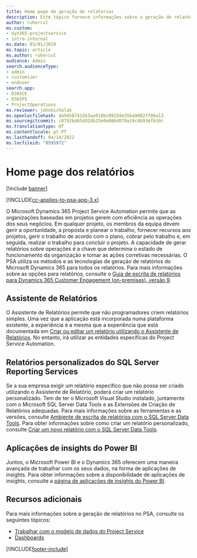 ```yaml
---
title: Home page de geração de relatórios
description: Este tópico fornece informações sobre a geração de relatórios no Dynamics 365 Project Service Automation.
author: ruhercul
ms.custom:
- dyn365-projectservice
- intro-internal
ms.date: 03/01/2019
ms.topic: article
ms.author: ruhercul
audience: Admin
search.audienceType:
- admin
- customizer
- enduser
search.app:
- D365CE
- D365PS
- ProjectOperations
ms.reviewer: johnmichalak
ms.openlocfilehash: da9458741563aa918bc09259e35ba9002ff0ba13
ms.sourcegitcommit: c0792bd65d92db25e0e8864879a19c4b93efb10c
ms.translationtype: HT
ms.contentlocale: pt-PT
ms.lasthandoff: 04/14/2022
ms.locfileid: "8595972"
---
```

# <a name="reporting-home-page"></a>Home page dos relatórios

[!include [banner](../includes/psa-now-project-operations.md)]

[!INCLUDE[cc-applies-to-psa-app-3.x](../includes/cc-applies-to-psa-app-3x.md)]

O Microsoft Dynamics 365 Project Service Automation permite que as organizações baseadas em projetos gerem com eficiência as operações dos seus negócios. Em qualquer projeto, os membros da equipa devem gerir a oportunidade, a proposta e planear o trabalho, fornecer recursos aos projetos, gerir o trabalho de acordo com o plano, cobrar pelo trabalho e, em seguida, realizar o trabalho para concluir o projeto. A capacidade de gerar relatórios sobre operações é a chave que determina o estado de funcionamento da organização e tomar as ações corretivas necessárias. O PSA utiliza os métodos e as tecnologias de geração de relatórios do Microsoft Dynamics 365 para todos os relatórios. Para mais informações sobre as opções para relatórios, consulte o [Guia de escrita de relatórios para Dynamics 365 Customer Engagement (on-premises), versão 9](/dynamics365/customerengagement/on-premises/analytics/reporting-analytics-with-dynamics-365).

## <a name="report-wizard"></a>Assistente de Relatórios

O Assistente de Relatórios permite que não programadores criem relatórios simples. Uma vez que a aplicação está incorporada numa plataforma existente, a experiência é a mesma que a experiência que está documentada em [Criar ou editar um relatório utilizando o Assistente de Relatórios](/dynamics365/customerengagement/on-premises/basics/create-edit-copy-report-wizard). No entanto, irá utilizar as entidades específicas do Project Service Automation.

## <a name="custom-sql-server-reporting-services-reports"></a>Relatórios personalizados do SQL Server Reporting Services

Se a sua empresa exigir um relatório específico que não possa ser criado utilizando o Assistente de Relatório, poderá criar um relatório personalizado. Tem de ter o Microsoft Visual Studio instalado, juntamente com o Microsoft SQL Server Data Tools e as Extensões de Criação de Relatórios adequadas. Para mais informações sobre as ferramentas e as versões, consulte [Ambiente de escrita de relatórios com o SQL Server Data Tools](/dynamics365/customerengagement/on-premises/analytics/report-writing-environment-using-sql-server-data-tools). Para obter informações sobre como criar um relatório personalizado, consulte [Criar um novo relatório com o SQL Server Data Tools](/dynamics365/customerengagement/on-premises/analytics/create-a-new-report-using-sql-server-data-tools).

## <a name="power-bi-insights-apps"></a>Aplicações de insights do Power BI

Juntos, o Microsoft Power BI e o Dynamics 365 oferecem uma maneira avançada de trabalhar com os seus dados, na forma de aplicações de insights. Para obter informações sobre a disponibilidade de aplicações de insights, consulte a [página de aplicações de insights do Power BI](https://powerbi.microsoft.com/power-bi-insights-apps/).


## <a name="additional-resources"></a>Recursos adicionais
Para mais informações sobre a geração de relatórios no PSA, consulte os seguintes tópicos:

- [Trabalhar com o modelo de dados do Project Service](reports-working-project-service-data-model.md)
- [Dashboards](reports-dashboards.md)



[!INCLUDE[footer-include](../includes/footer-banner.md)]
